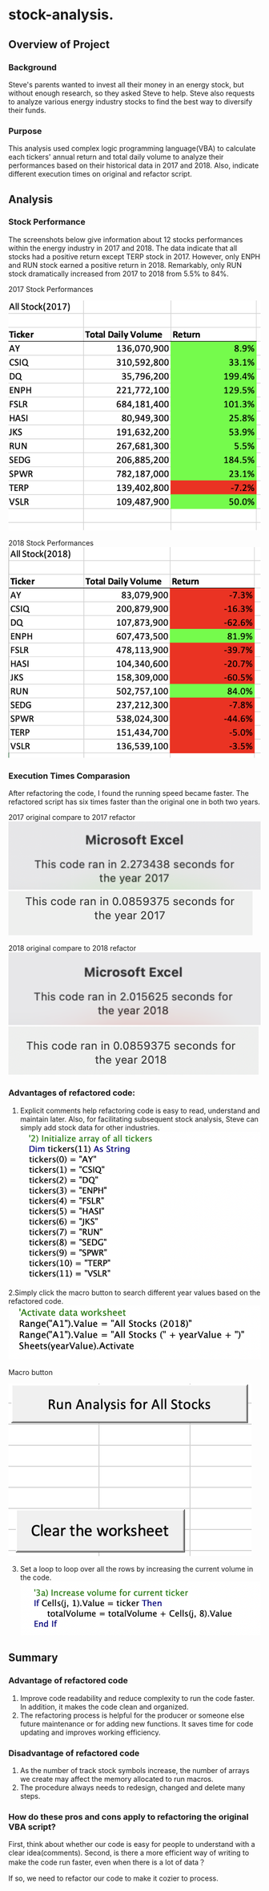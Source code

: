 # stock-analysis.

## Overview of Project
### Background
Steve's parents wanted to invest all their money in an energy stock, but without enough research, so they asked Steve to help. Steve also requests to analyze various energy industry stocks to find the best way to diversify their funds.

### Purpose
This analysis used complex logic programming language(VBA) to calculate each tickers' annual return and total daily volume to analyze their performances based on their historical data in 2017 and 2018. Also, indicate different execution times on original and refactor script.

## Analysis
### Stock Performance
The screenshots below give information about 12 stocks performances within the energy industry in 2017 and 2018. The data indicate that all stocks had a positive return except TERP stock in 2017. However, only ENPH and RUN stock earned a positive return in 2018. Remarkably, only RUN stock dramatically increased from 2017 to 2018 from 5.5% to 84%.

2017 Stock Performances

![VBA_Challenge_2017](resources/VBA_Challenge_2017.png)

2018 Stock Performances
![VBA_Challenge_2018](resources/VBA_Challenge_2018.png)


### Execution Times Comparasion
After refactoring the code, I found the running speed became faster. The refactored script has six times faster than the original one in both two years.

2017 original compare to 2017 refactor
![Original_2017](resources/Original_2017.png)
![resources/Refactored_2017](resources/Refactored_2017.png)

2018 original compare to 2018 refactor
![Original__2018](resources/Original__2018.png)
![resources/Refactored_2018](resources/Refactored_2018.png)




### Advantages of refactored code:
1. Explicit comments help refactoring code is easy to read, understand and maintain later. Also, for facilitating subsequent stock analysis, Steve can simply add stock data for other industries.![resources/initialize](resources/initialize.png)

2.Simply click the macro button to search different year values based on the refactored code. 
![resources/macro_year_value](resources/macro_year_value.png)
 
Macro button

![resources/macro_button](resources/macro_button.png)

3. Set a loop to loop over all the rows by increasing the current volume in the code.![resources/increase_current_volumn](resources/increase_current_volumn.png)

## Summary
### Advantage of refactored code
1. Improve code readability and reduce complexity to run the code faster. In addition, it makes the code clean and organized. 
2. The refactoring process is helpful for the producer or someone else future maintenance or for adding new functions. It saves time for code updating and improves working efficiency. 

### Disadvantage of refactored code
1. As the number of track stock symbols increase, the number of arrays we create may affect the memory allocated to run macros. 
2. The procedure always needs to redesign, changed and delete many steps.

### How do these pros and cons apply to refactoring the original VBA script?
First, think about whether our code is easy for people to understand with a clear idea(comments). Second, is there a more efficient way of writing to make the code run faster, even when there is a lot of data？

If so, we need to refactor our code to make it cozier to process. 
